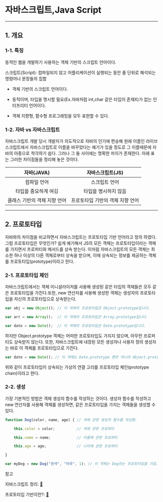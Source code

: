 # 자바스크립트,Java Script

****

## 1. 개요

### 1-1. 특징

동적인 웹을 개발하기 사용하는 객체 기반의 스크립트 언어이다.

스크립트(Script): 컴파일되지 않고 어플리케이션이 실행되는 동안 줄 단위로 해석되는 명령어나 문장들의 집합

* 객체 기반의 스크립트 언어이다.

* 동적이며, 타입을 명시할 필요(Ex.자바처럼 int,char 같은 타입이 존재X)가 없는 인터프리터 언어이다.
* 객체 지향형, 함수형 프로그래밍을 모두 표현할 수 있다.



### 1-2. 자바 vs 자바스크립트

 자바스크립트 개발 당시 개발자가 의도적으로 자바의 인기에 편승해 원래 이름인 라이브스크립트에서 자바스크립트로 이름을 바꾸었다는 예기가 있을 정도로 그 이름때문에 자바의 아종으로 착각하기 쉽다. 그러나 그 둘 사이에는 명확한 차이가 존재한다. 아래 표는 그러한 차이점들을 정리해 놓은 것이다.



|          자바(JAVA)          |         자바스크립트(JS)         |
| :--------------------------: | :------------------------------: |
|         컴파일 언어          |          스크립트 언어           |
|     타입을 중요하게 여김     |       타입을 명시하지 않음       |
| 클래스 기반의 객체 지향 언어 | 프로토타입 기반의 객체 지향 언어 |

****

## 2. 프로토타입

자바와의 차이점을 비교하면서 자바스크립트는 프로토타입 기반 언어라고 정의 하였다. 그럼 프로토타입은 무엇인가? 쉽게 예기해서 JS의 모든 객체는 프로토타입이라는 객체를 가지면서 프로퍼티와 메서드를 상속 받는다. 이처럼 자바스크립트의 모든 객체는 최소한 하나 이상의 다른 객체로부터 상속을 받으며, 이때 상속되는 정보를 제공하는 객체를 프로토타입(prototype)이라고 한다.



### 2-1. 프로토타입 체인

자바스크립트에서는 객체 이니셜라이저를 사용해 생성된 같은 타입의 객체들은 모두 같은 프로토타입을 가진다.또한, new 연산자를 사용해 생성한 객체는 생성자의 프로토타입을 자신의 프로토타입으로 상속받는다.

~~~js
var obj = new Object(); // 이 객체의 프로토타입은 Object.prototype입니다.

var arr = new Array();  // 이 객체의 프로토타입은 Array.prototype입니다.

var date = new Date();  // 이 객체의 프로토타입은 Date.prototype입니다.
~~~



하지만 Object.prototype 객체는 어떠한 프로토타입도 가지지 않으며, 아무런 프로퍼티도 상속받지 않는다. 또한, 자바스크립트에 내장된 모든 생성자나 사용자 정의 생성자는 바로 이 객체를 프로토타입으로 가진다.

~~~js
var date = new Date(); // 이 객체는 Date.prototype 뿐만 아니라 Object.prototype도 프로토타입으로 가집니다.
~~~



위와 같이 프로토타입이 상속되는 가상의 연결 고리를 프로토타입 체인(prototype chain)이라고 한다. 



### 2-2. 생성

가장 기본적인 방법은 객체 생성자 함수를 작성하는 것이다. 생성자 함수를 작성하고 new 연산자를 사용해 객체를 생성하면, 같은 프로토타입을 가지는 객체들을 생성할 수 있다.

~~~js
function Dog(color, name, age) { // 개에 관한 생성자 함수를 작성함.

    this.color = color;          // 색에 관한 프로퍼티

    this.name = name;            // 이름에 관한 프로퍼티

    this.age = age;              // 나이에 관한 프로퍼티

}

var myDog = new Dog("흰색", "마루", 1); // 이 객체는 Dog라는 프로토타입을 가짐.
~~~



참고

자바스크립트 정리: [:bookmark_tabs:](http://tcpschool.com/javascript/intro)

프로토타입 기반이란?: [:bookmark_tabs:](https://medium.com/@bluesh55/javascript-prototype-%EC%9D%B4%ED%95%B4%ED%95%98%EA%B8%B0-f8e67c286b67)